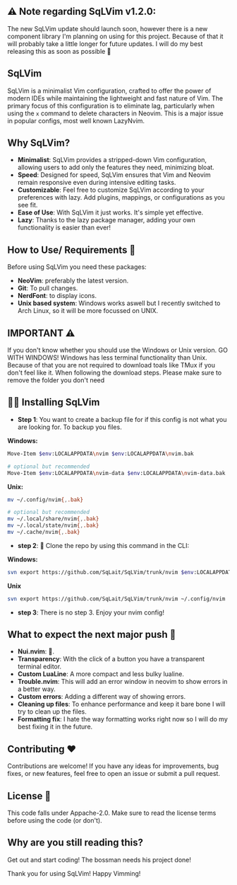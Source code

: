 ## ⚠ Note regarding SqLVim v1.2.0:
The new SqLVim update should launch soon, however there is a new component library I'm planning on using for this project. Because of that it will probably take a little longer for future updates.
I will do my best releasing this as soon as possible 🙏

## SqLVim

SqLVim is a minimalist Vim configuration, crafted to offer the power of modern IDEs while maintaining the lightweight and fast nature of Vim. The primary focus of this configuration is to eliminate lag, particularly when using the `x` command to delete characters in Neovim. This is a major issue in popular configs, most well known LazyNvim.

## Why SqLVim?

- **Minimalist**: SqLVim provides a stripped-down Vim configuration, allowing users to add only the features they need, minimizing bloat.
- **Speed**: Designed for speed, SqLVim ensures that Vim and Neovim remain responsive even during intensive editing tasks.
- **Customizable**: Feel free to customize SqLVim according to your preferences with lazy. Add plugins, mappings, or configurations as you see fit.
- **Ease of Use**: With SqLVim it just works. It's simple yet effective.
- **Lazy**: Thanks to the lazy package manager, adding your own functionality is easier than ever!

## How to Use/ Requirements 📖

Before using SqLVim you need these packages:
- **NeoVim**: preferably the latest version.
- **Git**: To pull changes.
- **NerdFont**: to display icons.
- **Unix based system**: Windows works aswell but I recently switched to Arch Linux, so it will be more focussed on UNIX.

## IMPORTANT ⚠
If you don't know whether you should use the Windows or Unix version. GO WITH WINDOWS! Windows has less terminal functionality than Unix.
Because of that you are not required to download toals like TMux if you don't feel like it. When following the download steps. Please make sure to remove the folder you don't need


## 👨‍💻 Installing SqLVim 

- **Step 1**: 
You want to create a backup file for if this config is not what you are looking for.
To backup you files.

**Windows:**
```bash
Move-Item $env:LOCALAPPDATA\nvim $env:LOCALAPPDATA\nvim.bak

# optional but recommended
Move-Item $env:LOCALAPPDATA\nvim-data $env:LOCALAPPDATA\nvim-data.bak
```
**Unix:**
```bash
mv ~/.config/nvim{,.bak}

# optional but recommended
mv ~/.local/share/nvim{,.bak}
mv ~/.local/state/nvim{,.bak}
mv ~/.cache/nvim{,.bak}
```

- **step 2**: 📡 Clone the repo by using this command in the CLI:

**Windows:**
```bash
svn export https://github.com/SqLait/SqLVim/trunk/nvim $env:LOCALAPPDATA\nvim
```
**Unix**
```bash
svn export https://github.com/SqLait/SqLVim/trunk/nvim ~/.config/nvim
```
- **step 3**: There is no step 3. Enjoy your nvim config!

## What to expect the next major push 💾
- **Nui.nvim**: 👀.
- **Transparency**: With the click of a button you have a transparent terminal editor.
- **Custom LuaLine**: A more compact and less bulky lualine.
- **Trouble.nvim**: This will add an error window in neovim to show errors in a better way.
- **Custom errors**: Adding a different way of showing errors.
- **Cleaning up files**: To enhance performance and keep it bare bone I will try to clean up the files.
- **Formatting fix**: I hate the way formatting works right now so I will do my best fixing it in the future.

## Contributing ❤

Contributions are welcome! If you have any ideas for improvements, bug fixes, or new features, feel free to open an issue or submit a pull request.

## License 💽

This code falls under Appache-2.0. Make sure to read the license terms before using the code (or don't).

## Why are you still reading this?
Get out and start coding! The bossman needs his project done!

Thank you for using SqLVim! Happy Vimming!
